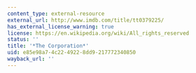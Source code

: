 ```yaml
---
content_type: external-resource
external_url: http://www.imdb.com/title/tt0379225/
has_external_license_warning: true
license: https://en.wikipedia.org/wiki/All_rights_reserved
status: ''
title: '*The Corporation*'
uid: e85e98a7-4c22-4922-8dd9-217772340850
wayback_url: ''
---
```

